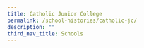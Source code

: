 ```yaml
---
title: Catholic Junior College
permalink: /school-histories/catholic-jc/
description: ""
third_nav_title: Schools
---
```


